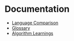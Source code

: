 # Documentation

* [Language Comparison](language-comparison.md)
* [Glossary](glossary.md)
* [Algorithm Learnings](algorithm-learnings.md)